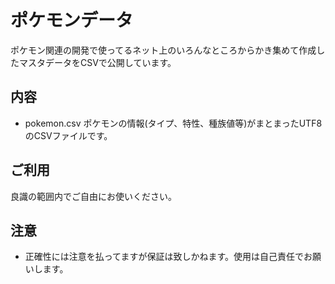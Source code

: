 # ポケモンデータ
ポケモン関連の開発で使ってるネット上のいろんなところからかき集めて作成したマスタデータをCSVで公開しています。

## 内容
 - pokemon.csv ポケモンの情報(タイプ、特性、種族値等)がまとまったUTF8のCSVファイルです。
 
## ご利用
良識の範囲内でご自由にお使いください。


## 注意
  - 正確性には注意を払ってますが保証は致しかねます。使用は自己責任でお願いします。

